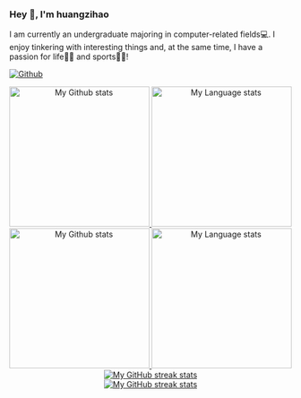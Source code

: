 ### Hey 👋, I'm huangzihao

I am currently an undergraduate majoring in computer-related fields💻. I enjoy tinkering with interesting things and, at the same time, I have a passion for life🏃‍♂️ and sports🏋️‍♂️!

[![Github](https://img.shields.io/github/followers/Carefreehuang?label=Follow&style=social)](https://github.com/Carefreehuang)



<!-- GRS (Light Mode) -->
<div align="center"> 
  <a href="https://github.com/Carefreehuang#gh-light-mode-only">
    <img
      src="https://github-readme-stats-steel-omega.vercel.app/api?username=Carefreehuang&show_icons=true&include_all_commits=true&hide_border=true&number_format=long&rank_icon=percentile&show=reviews,discussions_started,discussions_answered#gh-light-mode-only"
      alt="My Github stats"
      height="250"
    />
  </a>
  <a href="https://github.com/Carefreehuang#gh-light-mode-only">
    <img
      src="https://github-readme-stats-steel-omega.vercel.app/api/top-langs/?username=Carefreehuang&layout=compact&hide_border=true&langs_count=10#gh-light-mode-only"
      alt="My Language stats"
      height="250"
    />
  </a>
</div>

<!-- GRS (Dark Mode) -->
<div align="center"> 
  <a href="https://github.com/Carefreehuang#gh-dark-mode-only">
    <img
      src="https://github-readme-stats-steel-omega.vercel.app/api?username=Carefreehuang&show_icons=true&include_all_commits=true&icon_color=2d77dc&title_color=2d77dc&text_color=ffffff&bg_color=0d1117&hide_border=true&number_format=long&rank_icon=percentile&show=reviews,discussions_started,discussions_answered#gh-dark-mode-only"
      alt="My Github stats"
      height="250"
    />
  </a>
  <a href="https://github.com/Carefreehuang#gh-dark-mode-only">
    <img
      src="https://github-readme-stats-steel-omega.vercel.app/api/top-langs/?username=Carefreehuang&layout=compact&icon_color=2d77dc&title_color=2d77dc&text_color=ffffff&bg_color=0d1117&hide_border=true&langs_count=10#gh-dark-mode-only"
      alt="My Language stats"
      height="250"
    />
  </a>
</div>

<!-- Streal stats (Light mode) -->
<div align="center">
  <a href="https://github.com/Carefreehuang#gh-light-mode-only">
    <img
       src="https://streak-stats.demolab.com/?user=Carefreehuang&locale=en&type=svg&hide_border=true&fire=2d77dc&ring=2d77dc&currStreakLabel=000000"
       alt="My GitHub streak stats"
     />
  </a>
</div>


<!-- Streal stats (Dark mode) -->
<div align="center">
  <a href="https://github.com/Carefreehuang#gh-dark-mode-only">
    <img
       src="https://streak-stats.demolab.com/?user=Carefreehuang&background=0d1117&currStreakNum=ffffff&sideNums=ffffff&currStreakLabel=ffffff&sideLabels=ffffff&dates=ffffff&fire=2d77dc&ring=2d77dc&locale=en&type=svg&hide_border=true"
       alt="My GitHub streak stats"
     />
  </a>
</div>
